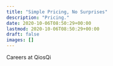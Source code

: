 ```yaml
---
title: "Simple Pricing, No Surprises"
description: "Pricing."
date: 2020-10-06T08:50:29+00:00
lastmod: 2020-10-06T08:50:29+00:00
draft: false
images: []
---
```


Careers at QiosQi